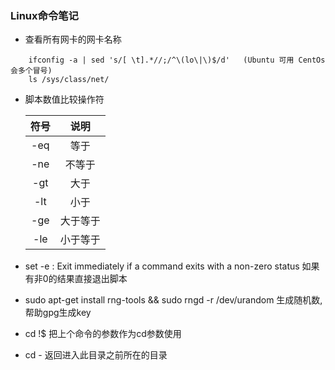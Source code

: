 ### Linux命令笔记

* 查看所有网卡的网卡名称
```
	ifconfig -a | sed 's/[ \t].*//;/^\(lo\|\)$/d'   (Ubuntu 可用 CentOs会多个冒号)
	ls /sys/class/net/ 
```

* 脚本数值比较操作符

  符号  |  说明
  :---:|:-----:
  -eq  |  等于
  -ne  |  不等于
  -gt  |  大于
  -lt  |  小于
  -ge  |  大于等于
  -le  |  小于等于

* set -e : Exit immediately if a command exits with a non-zero status 如果有非0的结果直接退出脚本

* sudo apt-get install rng-tools && sudo rngd -r /dev/urandom
  生成随机数, 帮助gpg生成key

* cd !$ 把上个命令的参数作为cd参数使用
* cd - 返回进入此目录之前所在的目录
